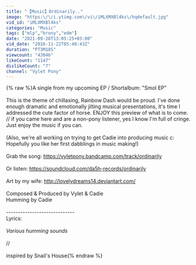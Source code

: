 ```yaml
---
title: "【Music】Ordinarily.."
image: "https:\/\/i.ytimg.com\/vi\/iMLXMXBl4ks\/hqdefault.jpg"
vid_id: "iMLXMXBl4ks"
categories: "Music"
tags: ["mlp","brony","edm"]
date: "2021-09-28T13:05:25+03:00"
vid_date: "2016-11-22T05:40:43Z"
duration: "PT3M18S"
viewcount: "43046"
likeCount: "1147"
dislikeCount: "7"
channel: "Vylet Pony"
---
```

{% raw %}A single from my upcoming EP / Shortalbum: &quot;Smol EP&quot;<br /><br />This is the theme of chillaxing, Rainbow Dash would be proud. I've done enough dramatic and emotionally jilting musical presentations, it's time I addressed the cute factor of horse. ENJOY this preview of what is to come. // if you came here and are a non-pony listener, yes I know I'm full of cringe. Just enjoy the music if you can.<br /><br />(Also, we're all working on trying to get Cadie into producing music c: Hopefully you like her first dabblings in music making!)<br /><br />Grab the song: <a rel="nofollow" target="blank" href="https://vyletpony.bandcamp.com/track/ordinarily">https://vyletpony.bandcamp.com/track/ordinarily</a><br /><br />Or listen: <a rel="nofollow" target="blank" href="https://soundcloud.com/da5h-records/ordinarily">https://soundcloud.com/da5h-records/ordinarily</a><br /><br />Art by my wife: <a rel="nofollow" target="blank" href="http://lovelydreams14.deviantart.com/">http://lovelydreams14.deviantart.com/</a><br /><br />Composed &amp; Produced by Vylet &amp; Cadie<br />Humming by Cadie<br /><br />-----------------------------<br />Lyrics:<br /><br />*Various humming sounds*<br /><br />//<br /><br />inspired by Snail's House{% endraw %}
